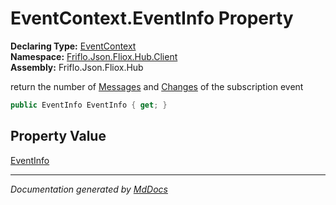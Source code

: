 ﻿<!--  
  <auto-generated>   
    The contents of this file were generated by a tool.  
    Changes to this file may be list if the file is regenerated  
  </auto-generated>   
-->

# EventContext.EventInfo Property

**Declaring Type:** [EventContext](../index.md)  
**Namespace:** [Friflo.Json.Fliox.Hub.Client](../../index.md)  
**Assembly:** Friflo.Json.Fliox.Hub

 return the number of [Messages](Messages.md) and [Changes](Changes.md) of the subscription event 

```csharp
public EventInfo EventInfo { get; }
```

## Property Value

[EventInfo](../../../Protocol/EventInfo/index.md)

___

*Documentation generated by [MdDocs](https://github.com/ap0llo/mddocs)*
